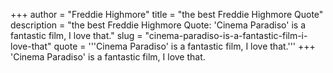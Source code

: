 +++
author = "Freddie Highmore"
title = "the best Freddie Highmore Quote"
description = "the best Freddie Highmore Quote: 'Cinema Paradiso' is a fantastic film, I love that."
slug = "cinema-paradiso-is-a-fantastic-film-i-love-that"
quote = '''Cinema Paradiso' is a fantastic film, I love that.'''
+++
'Cinema Paradiso' is a fantastic film, I love that.
